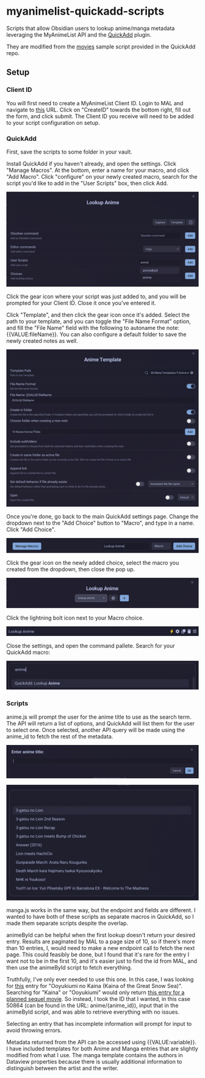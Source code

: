 # myanimelist-quickadd-scripts
Scripts that allow Obsidian users to lookup anime/manga metadata leveraging the
MyAnimeList API and the [QuickAdd](https://github.com/chhoumann/quickadd) plugin.

They are modified from the 
[movies](https://github.com/chhoumann/quickadd/blob/master/docs/docs/Examples/Attachments/movies.js)
sample script provided in the QuickAdd repo.

## Setup

### Client ID

You will first need to create a MyAnimeList Client ID. 
Login to MAL and navigate to [this](https://myanimelist.net/apiconfig) URL.
Click on "CreateID" towards the bottom right, 
fill out the form,
and click submit. 
The Client ID you receive will need to be added to your script configuration 
on setup.

### QuickAdd

First, save the scripts to some folder in your vault. 

Install QuickAdd if you haven't already,
and open the settings.
Click "Manage Macros".
At the bottom, 
enter a name for your macro,
and click "Add Macro".
Click "configure" on your newly created macro,
search for the script you'd like to add in the "User Scripts" box,
then click Add.

![Add Script](/docs/ConfigureMacro-1.png)

Click the gear icon where your script was just added to,
and you will be prompted for your Client ID. 
Close it once you've entered it.

Click "Template", 
and then click the gear icon once it's added. 
Select the path to your template,
and you can toggle the "File Name Format" option,
and fill the "File Name" field with the following to autoname the note:
{{VALUE:fileName}}.
You can also configure a default folder to save the newly created notes as well.

![TemplateConfig](/docs/ConfigureTemplate.png)

Once you're done,
go back to the main QuickAdd settings page. 
Change the dropdown next to the "Add Choice" button to "Macro",
and type in a name. 
Click "Add Choice".

![Add Choice](/docs/EnableMacro.png)

Click the gear icon on the newly added choice,
select the macro you created from the dropdown,
then close the pop up. 

![Select Macro](/docs/MacroSelect.png)

Click the lightning bolt icon next to your Macro choice.

![MacroChoice](/docs/EnableMacro2.png)

Close the settings, and open the command pallete. 
Search for your QuickAdd macro:

![QuickAdd](/docs/QuickAddCommand.png)

### Scripts

anime.js will prompt the user for the anime title to use as the search term. 
The API will return a list of options,
and QuickAdd will list them for the user to select one. 
Once selected, another API query will be made using the anime_id 
to fetch the rest of the metadata. 

![Enter Title](/docs/Enter-Title.png)

![Select Option](/docs/Options.png)

manga.js works in the same way, 
but the endpoint and fields are different.
I wanted to have both of these scripts as separate macros in QuickAdd,
so I made them separate scripts despite the overlap. 

animeById can be helpful when the first lookup doesn't return your desired entry.
Results are paginated by MAL to a page size of 10,
so if there's more than 10 entries,
I, would need to make a new endpoint call to fetch the next page.
This could feasibly be done,
but I found that it's rare for the entry I want not to be in the first 10,
and it's easier just to find the id from MAL,
and then use the animeById script to fetch everything. 

Truthfully, I've only ever needed to use this one. 
In this case, I was looking for [this](https://myanimelist.net/anime/50864/Ooyukiumi_no_Kaina) 
entry for "Ooyukiumi no Kaina (Kaina of the Great Snow Sea)".
Searching for "Kaina" or "Ooyukiumi" would only return [this entry for a planned sequel movie](https://myanimelist.net/anime/54122/Ooyukiumi_no_Kaina_Movie).
So instead,
I took the ID that I wanted, 
in this case 50864 (can be found in the URL: anime/{anime_id}),
input that in the animeById script,
and was able to retrieve everything with no issues. 

Selecting an entry that has incomplete information will prompt for input 
to avoid throwing errors. 

Metadata returned from the API can be accessed using {{VALUE:variable}}.
I have included templates for both Anime and Manga entries 
that are slightly modified from what I use.
The manga template contains the authors in Dataview properties 
because there is usually additional information to distinguish between
the artist and the writer.

